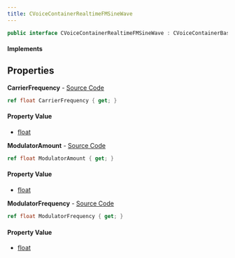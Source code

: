 ```yaml
---
title: CVoiceContainerRealtimeFMSineWave
---
```


```csharp
public interface CVoiceContainerRealtimeFMSineWave : CVoiceContainerBase, ISchemaClass<CVoiceContainerBase>, ISchemaClass<CVoiceContainerRealtimeFMSineWave>, ISchemaField, ISchemaClass, INativeHandle
```

#### Implements

## Properties

**CarrierFrequency** - [Source Code](https://github.com/swiftly-solution/swiftlys2/blob/master/managed/src/SwiftlyS2.Generated/Schemas/Interfaces/CVoiceContainerRealtimeFMSineWave.cs#L16)

```csharp
ref float CarrierFrequency { get; }
```

#### Property Value

- [float](https://learn.microsoft.com/dotnet/api/system.single)

**ModulatorAmount** - [Source Code](https://github.com/swiftly-solution/swiftlys2/blob/master/managed/src/SwiftlyS2.Generated/Schemas/Interfaces/CVoiceContainerRealtimeFMSineWave.cs#L20)

```csharp
ref float ModulatorAmount { get; }
```

#### Property Value

- [float](https://learn.microsoft.com/dotnet/api/system.single)

**ModulatorFrequency** - [Source Code](https://github.com/swiftly-solution/swiftlys2/blob/master/managed/src/SwiftlyS2.Generated/Schemas/Interfaces/CVoiceContainerRealtimeFMSineWave.cs#L18)

```csharp
ref float ModulatorFrequency { get; }
```

#### Property Value

- [float](https://learn.microsoft.com/dotnet/api/system.single)

